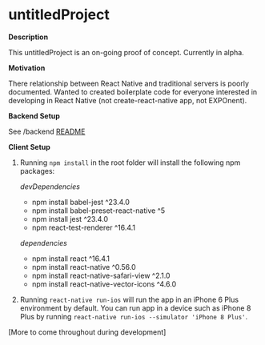 # untitledProject

**Description**

This untitledProject is an on-going proof of concept. Currently in alpha.

**Motivation**

There relationship between React Native and traditional servers is poorly documented. Wanted to created boilerplate code for everyone interested in developing in React Native (not create-react-native app, not EXPOnent).

**Backend Setup**

See /backend [README](https://github.com/jerauld/untitledProject/tree/master/backend)


**Client Setup**

1) Running `npm install` in the root folder will install the following npm packages:

    *devDependencies*
    * npm install babel-jest ^23.4.0
    * npm install babel-preset-react-native ^5
    * npm install jest ^23.4.0
    * npm react-test-renderer ^16.4.1

    *dependencies*
    * npm install react ^16.4.1
    * npm install react-native ^0.56.0
    * npm install react-native-safari-view ^2.1.0
    * npm install react-native-vector-icons ^4.6.0

2) Running `react-native run-ios` will run the app in an iPhone 6 Plus environment by default. You can run app in a device such as iPhone 8 Plus by running `react-native run-ios --simulator 'iPhone 8 Plus'`.

[More to come throughout during development]




